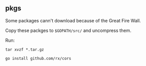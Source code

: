 ## pkgs

Some packages cann't download because of the Great Fire Wall.

Copy these packges to `$GOPATH/src/` and uncompress them.

Run:

    tar xvzf *.tar.gz

    go install github.com/rx/cors
